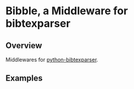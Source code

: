 # Bibble, a Middleware for bibtexparser

## Overview
Middlewares for [python-bibtexparser](https://github.com/sciunto-org/python-bibtexparser).

## Examples
